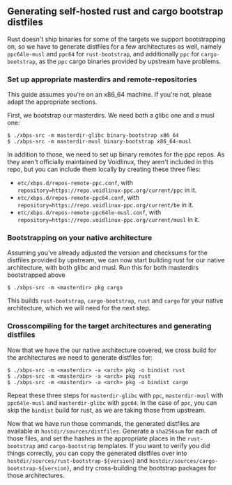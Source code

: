 ## Generating self-hosted rust and cargo bootstrap distfiles

Rust doesn't ship binaries for some of the targets we support bootstrapping on,
so we have to generate distfiles for a few architectures as well, namely
`ppc64le-musl` and `ppc64` for `rust-bootstrap`, and additionally `ppc` for
`cargo-bootstrap`, as the `ppc` cargo binaries provided by upstream have
problems.

### Set up appropriate masterdirs and remote-repositories

This guide assumes you're on an x86\_64 machine. If you're not, please adapt the
appropriate sections.

First, we bootstrap our masterdirs. We need both a glibc one and a musl one:

```
$ ./xbps-src -m masterdir-glibc binary-bootstrap x86_64
$ ./xbps-src -m masterdir-musl binary-bootstrap x86_64-musl
```

In addition to those, we need to set up binary remotes for the ppc repos. As
they aren't officially maintained by Voidlinux, they aren't included in this
repo, but you can include them locally by creating these three files:

- `etc/xbps.d/repos-remote-ppc.conf`, with
  `repository=https://repo.voidlinux-ppc.org/current/ppc` in it.
- `etc/xbps.d/repos-remote-ppc64.conf`, with
  `repository=https://repo.voidlinux-ppc.org/current/be` in it.
- `etc/xbps.d/repos-remote-ppc64le-musl.conf`, with
  `repository=https://repo.voidlinux-ppc.org/current/musl` in it.

### Bootstrapping on your native architecture

Assuming you've already adjusted the version and checksums for the distfiles
provided by upstream, we can now start building rust for our native
architecture, with both glibc and musl. Run this for both masterdirs
bootstrapped above

```
$ ./xbps-src -m <masterdir> pkg cargo
```

This builds `rust-bootstrap`, `cargo-bootstrap`, `rust` and `cargo` for your
native architecture, which we will need for the next step.

### Crosscompiling for the target architectures and generating distfiles

Now that we have the our native architecture covered, we cross build for the
architectures we need to generate distfiles for:

```
$ ./xbps-src -m <masterdir> -a <arch> pkg -o bindist rust
$ ./xbps-src -m <masterdir> -a <arch> pkg rust
$ ./xbps-src -m <masterdir> -a <arch> pkg -o bindist cargo
```

Repeat these three steps for `masterdir-glibc` with `ppc`, `masterdir-musl` with
`ppc64le-musl` and `masterdir-glibc` with `ppc64`. In the case of `ppc`, you can
skip the `bindist` build for rust, as we are taking those from upstream.

Now that we have run those commands, the generated distfiles are available in
`hostdir/sources/distfiles`. Generate a `sha256sum` for each of those files, and
set the hashes in the appropriate places in the `rust-bootstrap` and
`cargo-bootstrap` templates. If you want to verify you did things correctly, you
can copy the generated distfiles over into `hostdir/sources/rust-bootstrap-${version}`
and `hostdir/sources/cargo-bootstrap-${version}`, and try cross-building the
bootstrap packages for those architectures.
